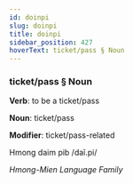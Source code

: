 ```yaml
---
id: doinpi
slug: doinpi
title: doinpi
sidebar_position: 427
hoverText: ticket/pass § Noun
---
```


### ticket/pass § Noun

**Verb**: to be a ticket/pass

**Noun**: ticket/pass

**Modifier**: ticket/pass-related

Hmong daim pib /daĩ.pi/

*Hmong-Mien Language Family*